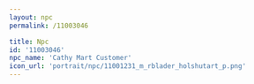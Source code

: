 ```yaml
---
layout: npc
permalink: /11003046

title: Npc
id: '11003046'
npc_name: 'Cathy Mart Customer'
icon_url: 'portrait/npc/11001231_m_rblader_holshutart_p.png'
---
```

